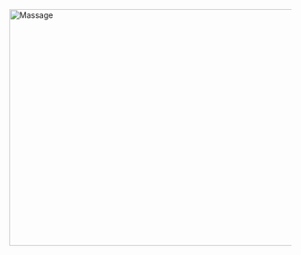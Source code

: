 <img width="751" height="423" alt="Massage" src="https://github.com/user-attachments/assets/e636d1dd-bded-4492-8b95-b3ba0f1e7216" />
